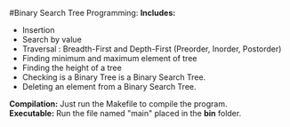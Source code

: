 #Binary Search Tree Programming: 
<b>Includes:</b><br>
- Insertion 
- Search by value
- Traversal : Breadth-First and Depth-First (Preorder, Inorder, Postorder) 
- Finding minimum and maximum element of tree
- Finding the height of a tree
- Checking is a Binary Tree is a Binary Search Tree.
- Deleting an element from a Binary Search Tree. 

<b> Compilation:</b> Just run the Makefile to compile the program. <br>
<b> Executable:</b> Run the file named "main" placed in the **bin** folder. 
